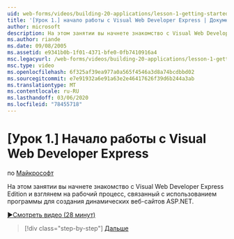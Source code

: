 ```yaml
---
uid: web-forms/videos/building-20-applications/lesson-1-getting-started-with-visual-web-developer-express
title: '[Урок 1.] начало работы с Visual Web Developer Express | Документация Майкрософт'
author: microsoft
description: На этом занятии вы начнете знакомство с Visual Web Developer Express Edition и взглянем на рабочий процесс, связанный с использованием программы для создания Дин...
ms.author: riande
ms.date: 09/08/2005
ms.assetid: e9341b0b-1f01-4371-bfe0-0fb7410916a4
msc.legacyurl: /web-forms/videos/building-20-applications/lesson-1-getting-started-with-visual-web-developer-express
msc.type: video
ms.openlocfilehash: 6f325af39ea977a0a565f4546a3d8a74bcdbbd02
ms.sourcegitcommit: e7e91932a6e91a63e2e46417626f39d6b244a3ab
ms.translationtype: MT
ms.contentlocale: ru-RU
ms.lasthandoff: 03/06/2020
ms.locfileid: "78455718"
---
```

# <a name="lesson-1-getting-started-with-visual-web-developer-express"></a>[Урок 1.] Начало работы с Visual Web Developer Express

по [Майкрософт](https://github.com/microsoft)

На этом занятии вы начнете знакомство с Visual Web Developer Express Edition и взглянем на рабочий процесс, связанный с использованием программы для создания динамических веб-сайтов ASP.NET.

[&#9654;Смотреть видео (28 минут)](https://channel9.msdn.com/Blogs/ASP-NET-Site-Videos/lesson-1-getting-started-with-visual-web-developer-express)

> [!div class="step-by-step"]
> [Дальше](lesson-2-creating-a-web-forms-user-interface.md)
